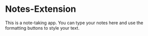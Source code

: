 # Notes-Extension
This is a note-taking app. You can type your notes here and use the formatting buttons to style your text.
